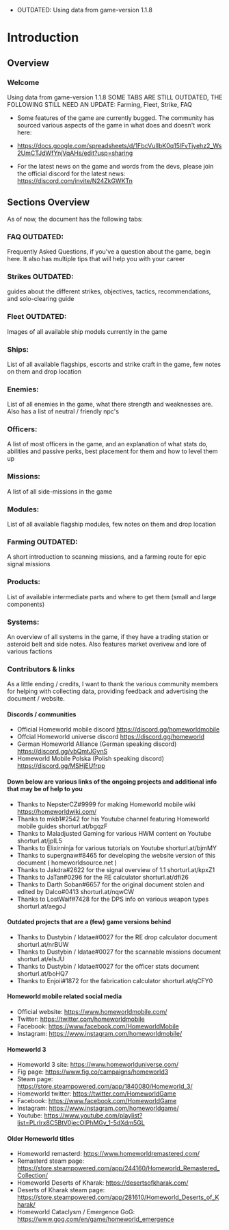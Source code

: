 - OUTDATED: Using data from game-version 1.1.8

# Introduction

## Overview

### Welcome

Using data from game-version 1.1.8
SOME TABS ARE STILL OUTDATED, THE FOLLOWING STILL NEED AN UPDATE: Farming, Fleet, Strike, FAQ

- Some features of the game are currently bugged. The community has sourced various aspects of the game in what does and doesn't work here: 
- https://docs.google.com/spreadsheets/d/1FbcVuIIbK0q15lFvTjyehz2_Ws2UmCTJdWfYnjVqAHs/edit?usp=sharing

- For the latest news on the game and words from the devs, please join the official discord for the latest news: https://discord.com/invite/N24ZkGWKTn


## Sections Overview

As of now, the document has the following tabs:

### FAQ OUTDATED: 
Frequently Asked Questions, if you've a question about the game, begin here. It also has multiple tips that will help you with your career

### Strikes OUTDATED:
guides about the different strikes,  objectives, tactics, recommendations, and solo-clearing guide

### Fleet OUTDATED:
Images of all available ship models currently in the game

### Ships:
List of all available flagships, escorts and strike craft in the game, few notes on them and drop location

### Enemies: 
List of all enemies in the game, what there strength and weaknesses are. Also has a list of neutral / friendly npc's

### Officers:
A list of most officers in the game, and an explanation of what stats do, abilities and passive perks, best placement for them and how to level them up

### Missions: 
A list of all side-missions in the game

### Modules:
List of all available flagship modules, few notes on them and drop location

### Farming OUTDATED: 
A short introduction to scanning missions, and a farming route for epic signal missions

### Products: 
List of available intermediate parts and where to get them (small and large components)

### Systems: 
An overview of all systems in the game, if they have a trading station or asteroid belt and side notes. Also features market overivew and lore of various factions


### Contributors & links
As a little ending / credits, I want to thank the various community members for helping with collecting data, providing feedback and advertising the document / website.


#### Discords / communities

- Official Homeworld mobile discord https://discord.gg/homeworldmobile
- Offcial Homeworld universe discord https://discord.gg/homeworld
- German Homeworld Alliance (German speaking discord) https://discord.gg/vbQmtJGynS
- Homeworld Mobile Polska (Polish speaking discord) https://discord.gg/MSHjEUfrpp

#### Down below are various links of the ongoing projects and additional info that may be of help to you

- Thanks to NepsterCZ#9999 for making Homeworld mobile wiki https://homeworldwiki.com/ 
- Thanks to mkb1#2542 for his Youtube channel featuring Homeworld mobile guides shorturl.at/bgqzF
- Thanks to Maladjusted Gaming for various HWM content on Youtube shorturl.at/jpIL5
- Thanks to Elixirninja for various tutorials on Youtube shorturl.at/bjmMY
- Thanks to supergnaw#8465 for developing the website version of this document ( homeworldsource.net )
- Thanks to Jakdra#2622 for the signal overview of 1.1  shorturl.at/kpxZ1 
- Thanks to JaTan#0296 for the  RE calculator  shorturl.at/dfi26 
- Thanks to Darth Soban#6657 for the original document stolen and edited by Dalco#0413 shorturl.at/nqwCW
- Thanks to LostWaif#7428 for the DPS info on various weapon types  shorturl.at/aegoJ 

#### Outdated projects that are a (few) game versions behind

- Thanks to Dustybin / Idatae#0027 for the RE drop calculator document  shorturl.at/nrBUW 
- Thanks to Dustybin / Idatae#0027 for the scannable missions document  shorturl.at/elsJU 
- Thanks to Dustybin / Idatae#0027 for the officer stats document  shorturl.at/boHQ7 
- Thanks to Enjoii#1872 for the fabrication calculator  shorturl.at/qCFY0 

#### Homeworld mobile related social media

- Official website: https://www.homeworldmobile.com/
- Twitter: https://twitter.com/homeworldmobile
- Facebook: https://www.facebook.com/HomeworldMobile
- Instagram: https://www.instagram.com/homeworldmobile/

#### Homeworld 3

- Homeworld 3 site: https://www.homeworlduniverse.com/
- Fig page: https://www.fig.co/campaigns/homeworld3
- Steam page: https://store.steampowered.com/app/1840080/Homeworld_3/
- Homeworld twitter: https://twitter.com/HomeworldGame
- Facebook: https://www.facebook.com/HomeworldGame
- Instagram: https://www.instagram.com/homeworldgame/
- Youtube: https://www.youtube.com/playlist?list=PLrIrx8C5BtV0jecOIPhMGv_1-5dXdm5GL

#### Older Homeworld titles

- Homeworld remasterd: https://www.homeworldremastered.com/
- Remasterd steam page: https://store.steampowered.com/app/244160/Homeworld_Remastered_Collection/
- Homeworld Deserts of Kharak: https://desertsofkharak.com/
- Deserts of Kharak steam page: https://store.steampowered.com/app/281610/Homeworld_Deserts_of_Kharak/
- Homeworld Cataclysm / Emergence GoG: https://www.gog.com/en/game/homeworld_emergence
